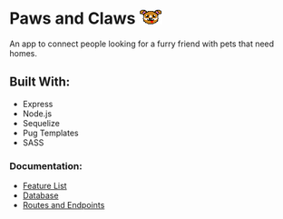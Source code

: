 # Paws and Claws ![](/documentation/Images/logo.png)
An app to connect people looking for a furry friend with pets that need homes.

## Built With:
* Express
* Node.js
* Sequelize
* Pug Templates
* SASS

### Documentation:
* [Feature List](/documentation/featureList.md)
* [Database](/documentation/database.md)
* [Routes and Endpoints](/documentation/routes_endpoints.md)
